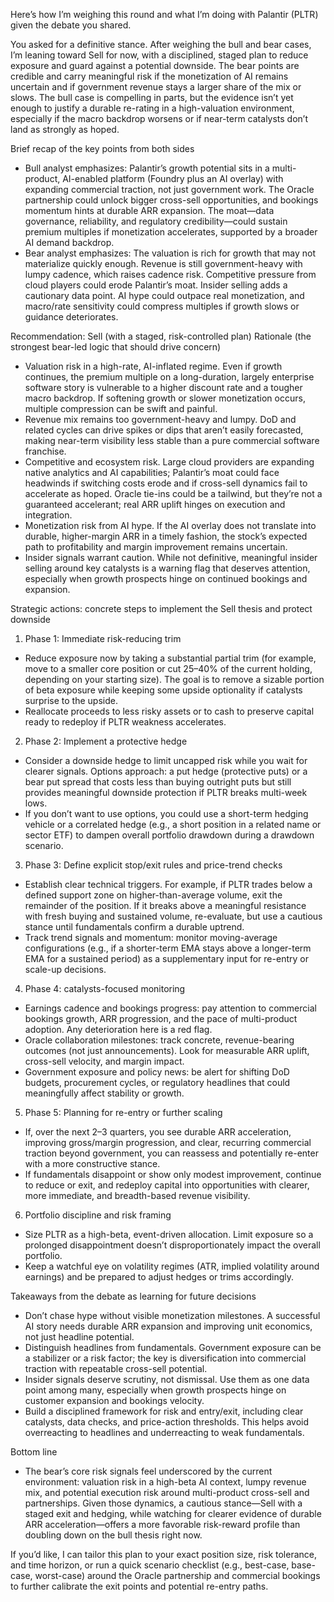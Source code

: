 Here’s how I’m weighing this round and what I’m doing with Palantir (PLTR) given the debate you shared.

You asked for a definitive stance. After weighing the bull and bear cases, I’m leaning toward Sell for now, with a disciplined, staged plan to reduce exposure and guard against a potential downside. The bear points are credible and carry meaningful risk if the monetization of AI remains uncertain and if government revenue stays a larger share of the mix or slows. The bull case is compelling in parts, but the evidence isn’t yet enough to justify a durable re-rating in a high-valuation environment, especially if the macro backdrop worsens or if near-term catalysts don’t land as strongly as hoped.

Brief recap of the key points from both sides
- Bull analyst emphasizes: Palantir’s growth potential sits in a multi-product, AI-enabled platform (Foundry plus an AI overlay) with expanding commercial traction, not just government work. The Oracle partnership could unlock bigger cross-sell opportunities, and bookings momentum hints at durable ARR expansion. The moat—data governance, reliability, and regulatory credibility—could sustain premium multiples if monetization accelerates, supported by a broader AI demand backdrop.
- Bear analyst emphasizes: The valuation is rich for growth that may not materialize quickly enough. Revenue is still government-heavy with lumpy cadence, which raises cadence risk. Competitive pressure from cloud players could erode Palantir’s moat. Insider selling adds a cautionary data point. AI hype could outpace real monetization, and macro/rate sensitivity could compress multiples if growth slows or guidance deteriorates.

Recommendation: Sell (with a staged, risk-controlled plan)
Rationale (the strongest bear-led logic that should drive concern)
- Valuation risk in a high-rate, AI-inflated regime. Even if growth continues, the premium multiple on a long-duration, largely enterprise software story is vulnerable to a higher discount rate and a tougher macro backdrop. If softening growth or slower monetization occurs, multiple compression can be swift and painful.
- Revenue mix remains too government-heavy and lumpy. DoD and related cycles can drive spikes or dips that aren’t easily forecasted, making near-term visibility less stable than a pure commercial software franchise.
- Competitive and ecosystem risk. Large cloud providers are expanding native analytics and AI capabilities; Palantir’s moat could face headwinds if switching costs erode and if cross-sell dynamics fail to accelerate as hoped. Oracle tie-ins could be a tailwind, but they’re not a guaranteed accelerant; real ARR uplift hinges on execution and integration.
- Monetization risk from AI hype. If the AI overlay does not translate into durable, higher-margin ARR in a timely fashion, the stock’s expected path to profitability and margin improvement remains uncertain.
- Insider signals warrant caution. While not definitive, meaningful insider selling around key catalysts is a warning flag that deserves attention, especially when growth prospects hinge on continued bookings and expansion.

Strategic actions: concrete steps to implement the Sell thesis and protect downside
1) Phase 1: Immediate risk-reducing trim
- Reduce exposure now by taking a substantial partial trim (for example, move to a smaller core position or cut 25–40% of the current holding, depending on your starting size). The goal is to remove a sizable portion of beta exposure while keeping some upside optionality if catalysts surprise to the upside.
- Reallocate proceeds to less risky assets or to cash to preserve capital ready to redeploy if PLTR weakness accelerates.

2) Phase 2: Implement a protective hedge
- Consider a downside hedge to limit uncapped risk while you wait for clearer signals. Options approach: a put hedge (protective puts) or a bear put spread that costs less than buying outright puts but still provides meaningful downside protection if PLTR breaks multi-week lows.
- If you don’t want to use options, you could use a short-term hedging vehicle or a correlated hedge (e.g., a short position in a related name or sector ETF) to dampen overall portfolio drawdown during a drawdown scenario.

3) Phase 3: Define explicit stop/exit rules and price-trend checks
- Establish clear technical triggers. For example, if PLTR trades below a defined support zone on higher-than-average volume, exit the remainder of the position. If it breaks above a meaningful resistance with fresh buying and sustained volume, re-evaluate, but use a cautious stance until fundamentals confirm a durable uptrend.
- Track trend signals and momentum: monitor moving-average configurations (e.g., if a shorter-term EMA stays above a longer-term EMA for a sustained period) as a supplementary input for re-entry or scale-up decisions.

4) Phase 4: catalysts-focused monitoring
- Earnings cadence and bookings progress: pay attention to commercial bookings growth, ARR progression, and the pace of multi-product adoption. Any deterioration here is a red flag.
- Oracle collaboration milestones: track concrete, revenue-bearing outcomes (not just announcements). Look for measurable ARR uplift, cross-sell velocity, and margin impact.
- Government exposure and policy news: be alert for shifting DoD budgets, procurement cycles, or regulatory headlines that could meaningfully affect stability or growth.

5) Phase 5: Planning for re-entry or further scaling
- If, over the next 2–3 quarters, you see durable ARR acceleration, improving gross/margin progression, and clear, recurring commercial traction beyond government, you can reassess and potentially re-enter with a more constructive stance.
- If fundamentals disappoint or show only modest improvement, continue to reduce or exit, and redeploy capital into opportunities with clearer, more immediate, and breadth-based revenue visibility.

6) Portfolio discipline and risk framing
- Size PLTR as a high-beta, event-driven allocation. Limit exposure so a prolonged disappointment doesn’t disproportionately impact the overall portfolio.
- Keep a watchful eye on volatility regimes (ATR, implied volatility around earnings) and be prepared to adjust hedges or trims accordingly.

Takeaways from the debate as learning for future decisions
- Don’t chase hype without visible monetization milestones. A successful AI story needs durable ARR expansion and improving unit economics, not just headline potential.
- Distinguish headlines from fundamentals. Government exposure can be a stabilizer or a risk factor; the key is diversification into commercial traction with repeatable cross-sell potential.
- Insider signals deserve scrutiny, not dismissal. Use them as one data point among many, especially when growth prospects hinge on customer expansion and bookings velocity.
- Build a disciplined framework for risk and entry/exit, including clear catalysts, data checks, and price-action thresholds. This helps avoid overreacting to headlines and underreacting to weak fundamentals.

Bottom line
- The bear’s core risk signals feel underscored by the current environment: valuation risk in a high-beta AI context, lumpy revenue mix, and potential execution risk around multi-product cross-sell and partnerships. Given those dynamics, a cautious stance—Sell with a staged exit and hedging, while watching for clearer evidence of durable ARR acceleration—offers a more favorable risk-reward profile than doubling down on the bull thesis right now.

If you’d like, I can tailor this plan to your exact position size, risk tolerance, and time horizon, or run a quick scenario checklist (e.g., best-case, base-case, worst-case) around the Oracle partnership and commercial bookings to further calibrate the exit points and potential re-entry paths.